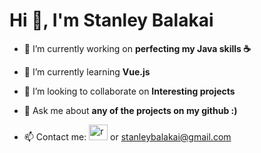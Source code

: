 

<!--
**stanley-balakai/stanley-balakai** is a ✨ _special_ ✨ repository because its `README.md` (this file) appears on your GitHub profile.

Here are some ideas to get you started:

- 🔭 I’m currently working on ...
- 🌱 I’m currently learning ...
- 👯 I’m looking to collaborate on ...
- 🤔 I’m looking for help with ...
- 💬 Ask me about ...
- 📫 How to reach me: ...
- 😄 Pronouns: ...
- ⚡ Fun fact: ...
-->

# Hi 👋, I'm Stanley Balakai

- 🔭 I’m currently working on **perfecting my Java skills ☕**

- 🌱 I’m currently learning **Vue.js**

- 👯 I’m looking to collaborate on **Interesting projects**

- 📧 Ask me about **any of the projects on my github :)**

- 📫 Contact me: [<img src="https://raw.githubusercontent.com/rahuldkjain/github-profile-readme-generator/master/src/images/icons/Social/linked-in-alt.svg"   alt="react" width="30" height="25"/>](https://www.linkedin.com/in/stanley-balakai-a9a76b23b/) or stanleybalakai@gmail.com

<br />

<br />
